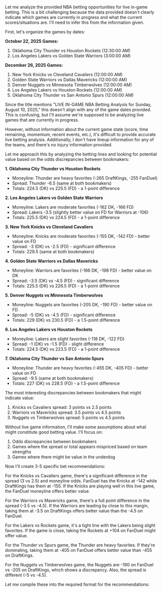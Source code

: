 Let me analyze the provided NBA betting opportunities for live in-game betting. This is a bit challenging because the data provided doesn't clearly indicate which games are currently in progress and what the current scores/situations are. I'll need to infer this from the information given.

First, let's organize the games by dates:

**October 22, 2025 Games:**
1. Oklahoma City Thunder vs Houston Rockets (12:30:00 AM)
2. Los Angeles Lakers vs Golden State Warriors (3:00:00 AM)

**December 26, 2025 Games:**
1. New York Knicks vs Cleveland Cavaliers (12:00:00 AM)
2. Golden State Warriors vs Dallas Mavericks (12:00:00 AM)
3. Denver Nuggets vs Minnesota Timberwolves (12:00:00 AM)
4. Los Angeles Lakers vs Houston Rockets (12:00:00 AM)
5. Oklahoma City Thunder vs San Antonio Spurs (12:00:00 AM)

Since the title mentions "LIVE IN-GAME NBA Betting Analysis for Sunday, August 10, 2025," this doesn't align with any of the game dates provided. This is confusing, but I'll assume we're supposed to be analyzing live games that are currently in progress.

However, without information about the current game state (score, time remaining, momentum, recent events, etc.), it's difficult to provide accurate live betting analysis. Additionally, I don't have lineup information for any of the teams, and there's no injury information provided.

Let me approach this by analyzing the betting lines and looking for potential value based on the odds discrepancies between bookmakers:

**1. Oklahoma City Thunder vs Houston Rockets**
- Moneyline: Thunder are heavy favorites (-265 DraftKings, -255 FanDuel)
- Spread: Thunder -6.5 (same at both bookmakers)
- Totals: 224.5 (DK) vs 225.5 (FD) - a 1-point difference

**2. Los Angeles Lakers vs Golden State Warriors**
- Moneyline: Lakers are moderate favorites (-162 DK, -166 FD)
- Spread: Lakers -3.5 (slightly better value on FD for Warriors at -106)
- Totals: 225.5 (DK) vs 224.5 (FD) - a 1-point difference

**3. New York Knicks vs Cleveland Cavaliers**
- Moneyline: Knicks are moderate favorites (-155 DK, -142 FD) - better value on FD
- Spread: -3 (DK) vs -2.5 (FD) - significant difference
- Totals: 229.5 (same at both bookmakers)

**4. Golden State Warriors vs Dallas Mavericks**
- Moneyline: Warriors are favorites (-166 DK, -198 FD) - better value on DK
- Spread: -3.5 (DK) vs -4.5 (FD) - significant difference
- Totals: 225.5 (DK) vs 226.5 (FD) - a 1-point difference

**5. Denver Nuggets vs Minnesota Timberwolves**
- Moneyline: Nuggets are favorites (-205 DK, -190 FD) - better value on FD
- Spread: -5 (DK) vs -4.5 (FD) - significant difference
- Totals: 229 (DK) vs 230.5 (FD) - a 1.5-point difference

**6. Los Angeles Lakers vs Houston Rockets**
- Moneyline: Lakers are slight favorites (-118 DK, -122 FD)
- Spread: -1 (DK) vs -1.5 (FD) - slight difference
- Totals: 224.5 (DK) vs 223.5 (FD) - a 1-point difference

**7. Oklahoma City Thunder vs San Antonio Spurs**
- Moneyline: Thunder are heavy favorites (-455 DK, -405 FD) - better value on FD
- Spread: -9.5 (same at both bookmakers)
- Totals: 227 (DK) vs 228.5 (FD) - a 1.5-point difference

The most interesting discrepancies between bookmakers that might indicate value:

1. Knicks vs Cavaliers spread: 3 points vs 2.5 points
2. Warriors vs Mavericks spread: 3.5 points vs 4.5 points
3. Nuggets vs Timberwolves spread: 5 points vs 4.5 points

Without live game information, I'll make some assumptions about what might constitute good betting value. I'll focus on:

1. Odds discrepancies between bookmakers
2. Games where the spread or total appears mispriced based on team strengths
3. Games where there might be value in the underdog

Now I'll create 3-5 specific bet recommendations:

For the Knicks vs Cavaliers game, there's a significant difference in the spread (3 vs 2.5) and moneyline odds. FanDuel has the Knicks at -142 while DraftKings has them at -155. If the Knicks are playing well in this live game, the FanDuel moneyline offers better value.

For the Warriors vs Mavericks game, there's a full point difference in the spread (-3.5 vs -4.5). If the Warriors are leading by close to this margin, taking them at -3.5 on DraftKings offers better value than the -4.5 on FanDuel.

For the Lakers vs Rockets game, it's a tight line with the Lakers being slight favorites. If the game is close, taking the Rockets at +104 on FanDuel might offer value.

For the Thunder vs Spurs game, the Thunder are heavy favorites. If they're dominating, taking them at -405 on FanDuel offers better value than -455 on DraftKings.

For the Nuggets vs Timberwolves game, the Nuggets are -190 on FanDuel vs -205 on DraftKings, which shows a discrepancy. Also, the spread is different (-5 vs -4.5).

Let me compile these into the required format for the recommendations: